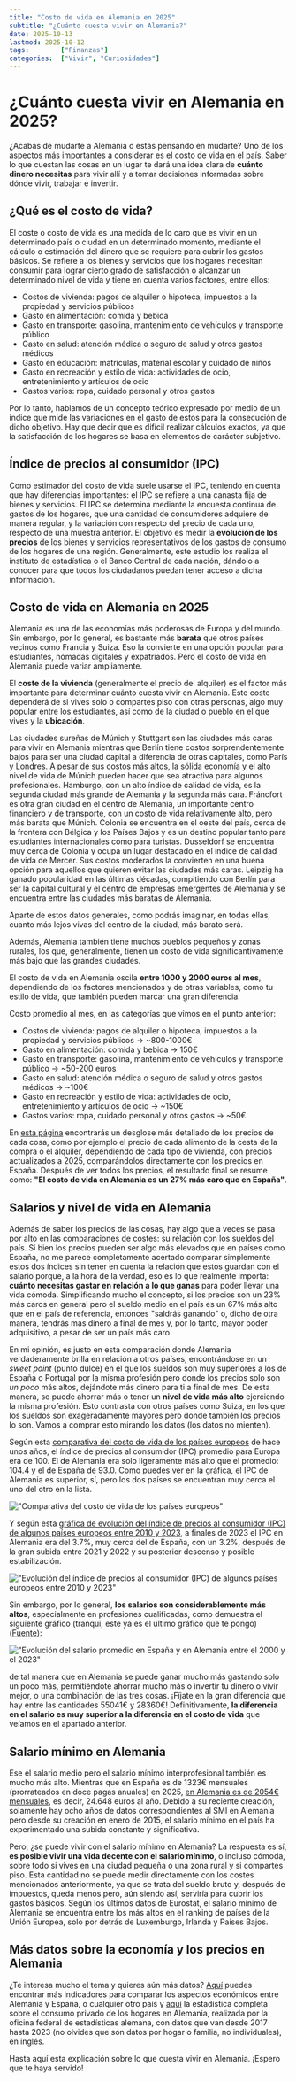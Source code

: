 ```yaml
---
title: "Costo de vida en Alemania en 2025"
subtitle: "¿Cuánto cuesta vivir en Alemania?"
date: 2025-10-13
lastmod: 2025-10-12
tags:        ["Finanzas"]
categories:  ["Vivir", "Curiosidades"]
---
```


# ¿Cuánto cuesta vivir en Alemania en 2025?
¿Acabas de mudarte a Alemania o estás pensando en mudarte? Uno de los aspectos más importantes a considerar es el costo de vida en el país. Saber lo que cuestan las cosas en un lugar te dará una idea clara de **cuánto dinero necesitas** para vivir allí y a tomar decisiones informadas sobre dónde vivir, trabajar e invertir.

## ¿Qué es el costo de vida?
El coste o costo de vida es una medida de lo caro que es vivir en un determinado país o ciudad en un determinado momento, mediante el cálculo o estimación del dinero que se requiere para cubrir los gastos básicos. Se refiere a los bienes y servicios que los hogares necesitan consumir para lograr cierto grado de satisfacción o alcanzar un determinado nivel de vida y tiene en cuenta varios factores, entre ellos:

- Costos de vivienda: pagos de alquiler o hipoteca, impuestos a la propiedad y servicios públicos
- Gasto en alimentación: comida y bebida
- Gasto en transporte: gasolina, mantenimiento de vehículos y transporte público
- Gasto en salud: atención médica o seguro de salud y otros gastos médicos
- Gasto en educación: matrículas, material escolar y cuidado de niños
- Gasto en recreación y estilo de vida: actividades de ocio, entretenimiento y artículos de ocio
- Gastos varios: ropa, cuidado personal y otros gastos

Por lo tanto, hablamos de un concepto teórico expresado por medio de un índice que mide las variaciones en el gasto de estos para la consecución de dicho objetivo. Hay que decir que es difícil realizar cálculos exactos, ya que la satisfacción de los hogares se basa en elementos de carácter subjetivo. 

## Índice de precios al consumidor (IPC)
Como estimador del costo de vida suele usarse el IPC, teniendo en cuenta que hay diferencias importantes:​ el IPC se refiere a una canasta fija de bienes y servicios. El IPC se determina mediante la encuesta continua de gastos de los hogares, que una cantidad de consumidores adquiere de manera regular, y la variación con respecto del precio de cada uno, respecto de una muestra anterior. El objetivo es medir la **evolución de los precios** de los bienes y servicios representativos de los gastos de consumo de los hogares de una región. Generalmente, este estudio los realiza el instituto de estadística o el Banco Central de cada nación, dándolo a conocer para que todos los ciudadanos puedan tener acceso a dicha información. 

## Costo de vida en Alemania en 2025
Alemania es una de las economías más poderosas de Europa y del mundo. Sin embargo, por lo general, es bastante más **barata** que otros países vecinos como Francia y Suiza. Eso la convierte en una opción popular para estudiantes, nómadas digitales y expatriados. Pero el costo de vida en Alemania puede variar ampliamente. 

El **coste de la vivienda** (generalmente el precio del alquiler) es el factor más importante para determinar cuánto cuesta vivir en Alemania. Este coste dependerá de si vives solo o compartes piso con otras personas, algo muy popular entre los estudiantes, así como de la ciudad o pueblo en el que vives y la **ubicación**. 

Las ciudades sureñas de Múnich y Stuttgart son las ciudades más caras para vivir en Alemania mientras que Berlín tiene costos sorprendentemente bajos para ser una ciudad capital a diferencia de otras capitales, como París y Londres. A pesar de sus costos más altos, la sólida economía y el alto nivel de vida de Múnich pueden hacer que sea atractiva para algunos profesionales. Hamburgo, con un alto índice de calidad de vida, es la segunda ciudad más grande de Alemania y la segunda más cara. Fráncfort es otra gran ciudad en el centro de Alemania, un importante centro financiero y de transporte, con un costo de vida relativamente alto, pero más barata que Múnich. Colonia se encuentra en el oeste del país, cerca de la frontera con Bélgica y los Países Bajos y es un destino popular tanto para estudiantes internacionales como para turistas. Dusseldorf se encuentra muy cerca de Colonia y ocupa un lugar destacado en el índice de calidad de vida de Mercer. Sus costos moderados la convierten en una buena opción para aquellos que quieren evitar las ciudades más caras. Leipzig ha ganado popularidad en las últimas décadas, compitiendo con Berlín para ser la capital cultural y el centro de empresas emergentes de Alemania y se encuentra entre las ciudades más baratas de Alemania. 

Aparte de estos datos generales, como podrás imaginar, en todas ellas, cuanto más lejos vivas del centro de la ciudad, más barato será. 

Además, Alemania también tiene muchos pueblos pequeños y zonas rurales, los que, generalmente, tienen un costo de vida significantivamente más bajo que las grandes ciudades. 

El costo de vida en Alemania oscila **entre 1000 y 2000 euros al mes**, dependiendo de los factores mencionados y de otras variables, como tu estilo de vida, que también pueden marcar una gran diferencia. 

Costo promedio al mes, en las categorías que vimos en el punto anterior:
- Costos de vivienda: pagos de alquiler o hipoteca, impuestos a la propiedad y servicios públicos -> ~800-1000€
- Gasto en alimentación: comida y bebida -> 150€
- Gasto en transporte: gasolina, mantenimiento de vehículos y transporte público -> ~50-200 euros
- Gasto en salud: atención médica o seguro de salud y otros gastos médicos -> ~100€
- Gasto en recreación y estilo de vida: actividades de ocio, entretenimiento y artículos de ocio -> ~150€
- Gastos varios: ropa, cuidado personal y otros gastos -> ~50€

En [esta página](https://www.expatistan.com/es/costo-de-vida/pais/comparacion/espana/alemania) encontrarás un desglose más detallado de los precios de cada cosa, como por ejemplo el precio de cada alimento de la cesta de la compra o el alquiler, dependiendo de cada tipo de vivienda, con precios actualizados a 2025, comparándolos directamente con los precios en España. Después de ver todos los precios, el resultado final se resume como: **"El costo de vida en Alemania es un 27% más caro que en España"**.

## Salarios y nivel de vida en Alemania
Además de saber los precios de las cosas, hay algo que a veces se pasa por alto en las comparaciones de costes: su relación con los sueldos del país. Si bien los precios pueden ser algo más elevados que en países como España, no me parece completamente acertado comparar simplemente estos dos índices sin tener en cuenta la relación que estos guardan con el salario porque, a la hora de la verdad, eso es lo que realmente importa: **cuánto necesitas gastar en relación a lo que ganas** para poder llevar una vida cómoda. Simplificando mucho el concepto, si los precios son un 23% más caros en general pero el sueldo medio en el país es un 67% más alto que en el país de referencia, entonces "saldrás ganando" o, dicho de otra manera, tendrás más dinero a final de mes y, por lo tanto, mayor poder adquisitivo, a pesar de ser un país más caro.

En mi opinión, es justo en esta comparación donde Alemania verdaderamente brilla en relación a otros países, encontrándose en un *sweet point* (punto dulce) en el que los sueldos son muy superiores a los de España o Portugal por la misma profesión pero donde los precios solo son *un poco* más altos, dejándote más dinero para ti a final de mes. De esta manera, se puede ahorrar más o tener un **nivel de vida más alto** ejerciendo la misma profesión. Esto contrasta con otros países como Suiza, en los que los sueldos son exageradamente mayores pero donde también los precios lo son.
Vamos a comprar esto mirando los datos (los datos no mienten).

Según esta [comparativa del costo de vida de los países europeos](https://www.statista.com/chart/15339/consumer-price-index-in-europe/) de hace unos años, el índice de precios al consumidor (IPC) promedio para Europa era de 100. El de Alemania era solo ligeramente más alto que el promedio: 104.4 y el de España de 93.0. Como puedes ver en la gráfica, el IPC de Alemania es superior, sí, pero los dos países se encuentran muy cerca el uno del otro en la lista.

!["Comparativa del costo de vida de los países europeos"](https://cdn.statcdn.com/Infographic/images/normal/15339.jpeg "Comparativa del costo de vida de los países europeos")

Y según esta [gráfica de evolución del índice de precios al consumidor (IPC) de algunos países europeos entre 2010 y 2023](https://www.statista.com/statistics/1173903/inflation-in-largest-european-countries/), a finales de 2023 el IPC en Alemania era del 3.7%, muy cerca del de España, con un 3.2%, después de la gran subida entre 2021 y 2022 y su posterior descenso y posible estabilización.

!["Evolución del índice de precios al consumidor (IPC) de algunos países europeos entre 2010 y 2023"](https://www.statista.com/graphic/1/1173903/inflation-in-largest-european-countries.jpg "Evolución del índice de precios al consumidor (IPC) de algunos países europeos entre 2010 y 2023")

Sin embargo, por lo general, **los salarios son considerablemente más altos**, especialmente en profesiones cualificadas, como demuestra el siguiente gráfico (tranqui, este ya es el último gráfico que te pongo)([Fuente](https://datosmacro.expansion.com/paises/comparar/alemania/espana?sector=Salario+Medio&sc=XEAA#tbl)):

!["Evolución del salario promedio en España y en Alemania entre el 2000 y el 2023"](/img/Salarios.png "Evolución del salario promedio en España y en Alemania entre el 2000 y el 2023")

de tal manera que en Alemania se puede ganar mucho más gastando solo un poco más, permitiéndote ahorrar mucho más o invertir tu dinero o vivir mejor, o una combinación de las tres cosas. ¡Fíjate en la gran diferencia que hay entre las cantidades 55041€ y 28360€! Definitivamente, **la diferencia en el salario es muy superior a la diferencia en el costo de vida** que veíamos en el apartado anterior.

## Salario mínimo en Alemania
Ese el salario medio pero el salario mínimo interprofesional también es mucho más alto. Mientras que en España es de 1323€ mensuales (prorrateados en doce pagas anuales) en 2025, [en Alemania es de 2054€ mensuales](https://datosmacro.expansion.com/smi), es decir, 24.648 euros al año. Debido a su reciente creación, solamente hay ocho años de datos correspondientes al SMI en Alemania pero desde su creación en enero de 2015, el salario mínimo en el país ha experimentado una subida constante y significativa. 

Pero, ¿se puede vivir con el salario mínimo en Alemania? La respuesta es sí, **es posible vivir una vida decente con el salario mínimo**, o incluso cómoda, sobre todo si vives en una ciudad pequeña o una zona rural y si compartes piso. Esta cantidad no se puede medir directamente con los costes mencionados anteriormente, ya que se trata del sueldo bruto y, después de impuestos, queda menos pero, aún siendo así, serviría para cubrir los gastos básicos. Según los últimos datos de Eurostat, el salario mínimo de Alemania se encuentra entre los más altos en el ranking de países de la Unión Europea, solo por detrás de Luxemburgo, Irlanda y Países Bajos.

## Más datos sobre la economía y los precios en Alemania
¿Te interesa mucho el tema y quieres aún más datos? [Aquí](https://datosmacro.expansion.com/paises/comparar/alemania/espana) puedes encontrar más indicadores para comparar los aspectos económicos entre Alemania y España, o cualquier otro país y [aquí](https://www.destatis.de/EN/Themes/Society-Environment/Income-Consumption-Living-Conditions/Consumption-Expenditure/Tables/liste-germany.html) la estadística completa sobre el consumo privado de los hogares en Alemania, realizada por la oficina federal de estadísticas alemana, con datos que van desde 2017 hasta 2023 (no olvides que son datos por hogar o familia, no individuales), en inglés.

Hasta aquí esta explicación sobre lo que cuesta vivir en Alemania. ¡Espero que te haya servido!
